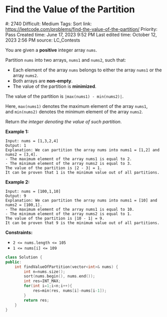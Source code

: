 # Find the Value of the Partition

#: 2740
Difficult: Medium
Tags: Sort
link: https://leetcode.com/problems/find-the-value-of-the-partition/
Priority: Pass
Created time: June 17, 2023 9:52 PM
Last edited time: October 12, 2023 2:56 PM
source: LC_Contests

You are given a **positive** integer array `nums`.

Partition `nums` into two arrays, `nums1` and `nums2`, such that:

- Each element of the array `nums` belongs to either the array `nums1` or the array `nums2`.
- Both arrays are **non-empty**.
- The value of the partition is **minimized**.

The value of the partition is `|max(nums1) - min(nums2)|`.

Here, `max(nums1)` denotes the maximum element of the array `nums1`, and `min(nums2)` denotes the minimum element of the array `nums2`.

Return *the integer denoting the value of such partition*.

**Example 1:**

```
Input: nums = [1,3,2,4]
Output: 1
Explanation: We can partition the array nums into nums1 = [1,2] and nums2 = [3,4].
- The maximum element of the array nums1 is equal to 2.
- The minimum element of the array nums2 is equal to 3.
The value of the partition is |2 - 3| = 1.
It can be proven that 1 is the minimum value out of all partitions.

```

**Example 2:**

```
Input: nums = [100,1,10]
Output: 9
Explanation: We can partition the array nums into nums1 = [10] and nums2 = [100,1].
- The maximum element of the array nums1 is equal to 10.
- The minimum element of the array nums2 is equal to 1.
The value of the partition is |10 - 1| = 9.
It can be proven that 9 is the minimum value out of all partitions.

```

**Constraints:**

- `2 <= nums.length <= 105`
- `1 <= nums[i] <= 109`

```cpp
class Solution {
public:
    int findValueOfPartition(vector<int>& nums) {
        int n=nums.size();
        sort(nums.begin(), nums.end());
        int res=INT_MAX;
        for(int i=1;i<n;i++){
            res=min(res, nums[i]-nums[i-1]);
        }
        return res;
    }
}
```
